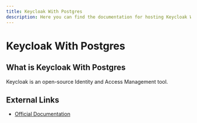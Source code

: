 ```yaml
---
title: Keycloak With Postgres
description: Here you can find the documentation for hosting Keycloak With Postgres with Coolify.
---
```


# Keycloak With Postgres

## What is Keycloak With Postgres

Keycloak is an open-source Identity and Access Management tool.

## External Links

- [Official Documentation](https://www.keycloak.org?utm_source=coolify.io)
